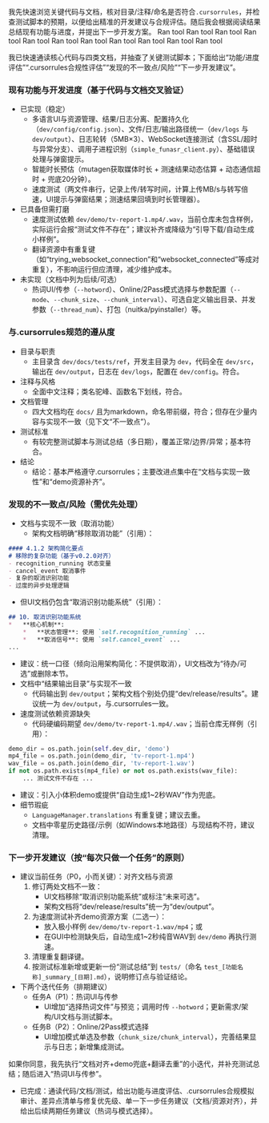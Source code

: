 我先快速浏览关键代码与文档，核对目录/注释/命名是否符合`.cursorrules`，并检查测试脚本的预期，以便给出精准的开发建议与合规评估。随后我会根据阅读结果总结现有功能与进度，并提出下一步开发方案。
Ran tool
Ran tool
Ran tool
Ran tool
Ran tool
Ran tool
Ran tool
Ran tool
Ran tool
Ran tool
Ran tool

我已快速通读核心代码与四类文档，并抽查了关键测试脚本；下面给出“功能/进度评估”“.cursorrules合规性评估”“发现的不一致点/风险”“下一步开发建议”。

### 现有功能与开发进度（基于代码与文档交叉验证）
- 已实现（稳定）
  - 多语言UI与资源管理、结果/日志分离、配置持久化（`dev/config/config.json`）、文件/日志/输出路径统一（`dev/logs` 与 `dev/output`）、日志轮转（5MB×3）、WebSocket连接测试（含SSL/超时与异常分支）、调用子进程识别（`simple_funasr_client.py`）、基础错误处理与弹窗提示。
  - 智能时长预估（mutagen获取媒体时长 + 测速结果动态估算 + 动态通信超时 + 兜底20分钟）。
  - 速度测试（两文件串行，记录上传/转写时间，计算上传MB/s与转写倍速，UI提示与弹窗结果；测速结果回填到时长管理器）。
- 已具备但需打磨
  - 速度测试依赖 `dev/demo/tv-report-1.mp4/.wav`，当前仓库未包含样例，实际运行会报“测试文件不存在”；建议补齐或降级为“引导下载/自动生成小样例”。
  - 翻译资源中有重复键（如“trying_websocket_connection”和“websocket_connected”等成对重复），不影响运行但应清理，减少维护成本。
- 未实现（文档中列为后续/可选）
  - 热词UI/传参（`--hotword`）、Online/2Pass模式选择与参数配置（`--mode`、`--chunk_size`、`--chunk_interval`）、可选自定义输出目录、并发参数（`--thread_num`）、打包（nuitka/pyinstaller）等。

### 与.cursorrules规范的遵从度
- 目录与职责
  - 主目录含 `dev/docs/tests/ref`，开发主目录为 `dev`，代码全在 `dev/src`，输出在 `dev/output`，日志在 `dev/logs`，配置在 `dev/config`。符合。
- 注释与风格
  - 全面中文注释；类名驼峰、函数名下划线，符合。
- 文档管理
  - 四大文档均在 `docs/` 且为markdown，命名带前缀，符合；但存在少量内容与实现不一致（见下文“不一致点”）。
- 测试标准
  - 有较完整测试脚本与测试总结（多日期），覆盖正常/边界/异常；基本符合。  
- 结论
  - 结论：基本严格遵守.cursorrules；主要改进点集中在“文档与实现一致性”和“demo资源补齐”。

### 发现的不一致点/风险（需优先处理）
- 文档与实现不一致（取消功能）
  - 架构文档明确“移除取消功能”（引用）：
```126:140:docs/funasr-python-gui-client-v2-架构设计.md
#### 4.1.2 架构简化要点
# 移除的复杂功能（基于v0.2.0对齐）
- recognition_running 状态变量
- cancel_event 取消事件
- 复杂的取消识别功能
- 过度的异步处理逻辑
```
  - 但UI文档仍包含“取消识别功能系统”（引用）：
```251:268:docs/funasr-python-gui-client-v2-UI定义.md
## 10. 取消识别功能系统
*   **核心机制**: 
    *   **状态管理**: 使用 `self.recognition_running` ...
    *   **取消信号**: 使用 `self.cancel_event` ...
...
```
  - 建议：统一口径（倾向沿用架构简化：不提供取消），UI文档改为“待办/可选”或删除本节。
- 文档中“结果输出目录”与实现不一致
  - 代码输出到 `dev/output`；架构文档个别处仍提“dev/release/results”。建议统一为 `dev/output`，与.cursorrules一致。
- 速度测试依赖资源缺失
  - 代码硬编码期望 `dev/demo/tv-report-1.mp4/.wav`；当前仓库无样例（引用）：
```2323:2337:dev/src/python-gui-client/funasr_gui_client_v2.py
demo_dir = os.path.join(self.dev_dir, 'demo')
mp4_file = os.path.join(demo_dir, 'tv-report-1.mp4')
wav_file = os.path.join(demo_dir, 'tv-report-1.wav')
if not os.path.exists(mp4_file) or not os.path.exists(wav_file):
    ... 测试文件不存在 ...
```
  - 建议：引入小体积demo或提供“自动生成1~2秒WAV”作为兜底。
- 细节瑕疵
  - `LanguageManager.translations` 有重复键；建议去重。
  - 文档中零星历史路径/示例（如Windows本地路径）与现结构不符，建议清理。

### 下一步开发建议（按“每次只做一个任务”的原则）
- 建议当前任务（P0，小而关键）：对齐文档与资源
  1) 修订两处文档不一致：  
     - UI文档移除“取消识别功能系统”或标注“未来可选”。  
     - 架构文档将“dev/release/results”统一为“dev/output”。  
  2) 为速度测试补齐demo资源方案（二选一）：  
     - 放入极小样例 `dev/demo/tv-report-1.wav/mp4`；或  
     - 在GUI中检测缺失后，自动生成1~2秒纯音WAV到 `dev/demo` 再执行测速。  
  3) 清理重复翻译键。
  4) 按测试标准新增或更新一份“测试总结”到 `tests/`（命名 `test_[功能名称]_summary_[日期].md`），说明修订点与验证结论。
- 下两个迭代任务（排期建议）
  - 任务A（P1）：热词UI与传参  
    - UI增加“选择热词文件”与预览；调用时传 `--hotword`；更新需求/架构/UI文档与测试脚本。
  - 任务B（P2）：Online/2Pass模式选择  
    - UI增加模式单选及参数（`chunk_size/chunk_interval`），完善结果显示与日志；新增集成测试。

如果你同意，我先执行“文档对齐+demo兜底+翻译去重”的小迭代，并补充测试总结；随后进入“热词UI与传参”。

- 已完成：通读代码/文档/测试，给出功能与进度评估、.cursorrules合规模拟审计、差异点清单与修复优先级、单一下一步任务建议（文档/资源对齐），并给出后续两期任务建议（热词与模式选择）。